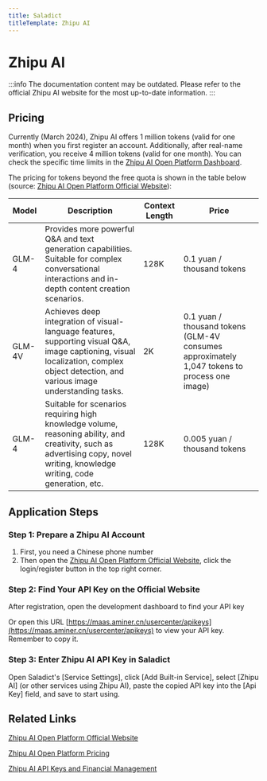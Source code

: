 ```yaml
---
title: Saladict
titleTemplate: Zhipu AI
---
```


# Zhipu AI

:::info
The documentation content may be outdated. Please refer to the official Zhipu AI website for the most up-to-date information.
:::

## Pricing

Currently (March 2024), Zhipu AI offers 1 million tokens (valid for one month) when you first register an account. Additionally, after real-name verification, you receive 4 million tokens (valid for one month). You can check the specific time limits in the [Zhipu AI Open Platform Dashboard](https://maas.aminer.cn/usercenter/apikeys).

The pricing for tokens beyond the free quota is shown in the table below (source: [Zhipu AI Open Platform Official Website](https://maas.aminer.cn/pricing)):

|Model|Description|Context Length|Price|
|-|-|-|-|
|GLM-4|Provides more powerful Q&A and text generation capabilities. Suitable for complex conversational interactions and in-depth content creation scenarios.|128K|0.1 yuan / thousand tokens|
|GLM-4V|Achieves deep integration of visual-language features, supporting visual Q&A, image captioning, visual localization, complex object detection, and various image understanding tasks.|2K|0.1 yuan / thousand tokens (GLM-4V consumes approximately 1,047 tokens to process one image)|
|GLM-4|Suitable for scenarios requiring high knowledge volume, reasoning ability, and creativity, such as advertising copy, novel writing, knowledge writing, code generation, etc.|128K|0.005 yuan / thousand tokens|

## Application Steps

### Step 1: Prepare a Zhipu AI Account

1. First, you need a Chinese phone number
2. Then open the [Zhipu AI Open Platform Official Website](https://maas.aminer.cn/), click the login/register button in the top right corner.

### Step 2: Find Your API Key on the Official Website

After registration, open the development dashboard to find your API key

Or open this URL [https://maas.aminer.cn/usercenter/apikeys](https://maas.aminer.cn/usercenter/apikeys) to view your API key. Remember to copy it.

### Step 3: Enter Zhipu AI API Key in Saladict

Open Saladict's [Service Settings], click [Add Built-in Service], select [Zhipu AI] (or other services using Zhipu AI), paste the copied API key into the [Api Key] field, and save to start using.

## Related Links

[Zhipu AI Open Platform Official Website](https://maas.aminer.cn/)

[Zhipu AI Open Platform Pricing](https://maas.aminer.cn/pricing)

[Zhipu AI API Keys and Financial Management](https://maas.aminer.cn/usercenter/apikeys)
